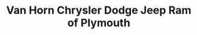 ---
title: "Van Horn Chrysler Dodge Jeep Ram of Plymouth"
url: /plymouth/van-horn-chrysler-dodge-jeep-ram-of-plymouth/
shop: car
---